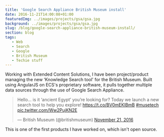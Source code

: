 ```yaml
---
title: 'Google Search Appliance British Museum install'
date: 2016-11-21T14:00:08+01:00
featuredImg: ../images/projects/gsa/gsa.jpg
background: ../images/projects/gsa/gsa.jpg
slug: /blog/google-search-appliance-british-museum-install/
section: blog
tags:
   - Web
   - Search
   - Google
   - British Museum
   - Techie stuff
---
```

Working with Extended Content Solutions, I have been project/product managing the new &#8216;Knowledge Search tool' for the British Museum. Built using AngularJS on ECS's proprietary software, it pulls together multiple data sources through the use of Google Search Appliance.

<blockquote class="twitter-tweet" data-lang="en"><p lang="en" dir="ltr">Hello… is it ‘ancient Egypt’ you’re looking for? Today we launch a new search tool to help you explore! <a href="https://t.co/BV0mEKIBmB">https://t.co/BV0mEKIBmB</a> <a href="https://twitter.com/hashtag/musetech?src=hash&amp;ref_src=twsrc%5Etfw">#musetech</a> <a href="https://t.co/Ww2PujKN2E">pic.twitter.com/Ww2PujKN2E</a></p>&mdash; British Museum (@britishmuseum) <a href="https://twitter.com/britishmuseum/status/800676280970674176?ref_src=twsrc%5Etfw">November 21, 2016</a></blockquote>


This is one of the first products I have worked on, which isn't open source.
